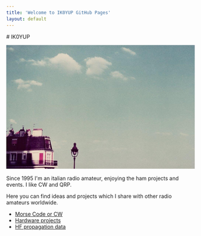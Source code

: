 ```yaml
---
title: 'Welcome to IK0YUP GitHub Pages'
layout: default
---
```

# IK0YUP

![The Stones of the Sky](images/the_stones_of_the_sky.jpg)

Since 1995 I'm an italian radio amateur, enjoying the ham projects and events.  I like CW and QRP.

Here you can find ideas and projects which I share with other radio amateurs worldwide.  


 * [Morse Code or CW](CW/)
 * [Hardware projects](projects/)
 * [HF propagation data](HF/propagation) 


